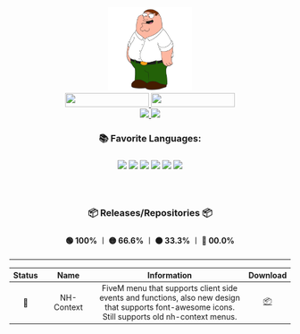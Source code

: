 <div id="header" align="center">
  <img src="/Media/Main.jpg" width="150px"/>
  <div id="badges">
    <a href="https://discord.com/invite/bS6bpgmY5C">
      <img src="https://img.shields.io/discord/975679626435252245?color=%234d5bf1&label=Discord&style=for-the-badge" height="25px" width="150px"/>
    </a>
    <a href="https://github.com/laursenx">
      <img src="https://komarev.com/ghpvc/?username=laursenx&style=for-the-badge&color=blue" height="25px" width="150px"/>
    </a>
  </div>
  <div id="badges">
    <a href="your-youtube-URL">
      <img src="https://img.shields.io/badge/YouTube-red?style=for-the-badge&logo=youtube&logoColor=white" width="100px"/>
    </a>
    <a href="your-twitter-URL">
      <img src="https://img.shields.io/badge/Discord-blue?%234d5bf1&style=for-the-badge&logo=discord&logoColor=white" width="100px"/>
    </a>
  </div>
  <h3>📚 Favorite Languages:<h3/>
  <div id="badges">
    <img width="35px" src="https://cdn.jsdelivr.net/gh/devicons/devicon/icons/html5/html5-original.svg" />
    <img width="35px" src="https://cdn.jsdelivr.net/gh/devicons/devicon/icons/javascript/javascript-original.svg" />
    <img width="35px" src="https://cdn.jsdelivr.net/gh/devicons/devicon/icons/nodejs/nodejs-original.svg" />
    <img width="35px" src="https://cdn.jsdelivr.net/gh/devicons/devicon/icons/css3/css3-original.svg" />
    <img width="35px" src="https://cdn.jsdelivr.net/gh/devicons/devicon/icons/lua/lua-plain-wordmark.svg" />
    <img width="35px" src="https://cdn.jsdelivr.net/gh/devicons/devicon/icons/csharp/csharp-original.svg" />
  </div>     
  <br>
  <br>
  <h3>📦 Releases/Repositories 📦<h3/>
  <h4>🟢 100% ︱ 🟡 66.6% ︱ 🟠 33.3% ︱ 🔴 00.0%<h4/>
</div>

---
    
<div id="header" align="center">
  <table>
    <thead>
      <tr>
        <th width="5%">Status</th>
        <th width="20%">Name</th>
        <th width="60%">Information</th>
        <th width="5%">Download</th>
      </tr>
    </thead>
    <tbody>
      <tr align="center">
        <td>🔴</td>
        <td>NH-Context</td>
        <td>FiveM menu that supports client side events and functions, also new design that supports font-awesome icons. Still supports old nh-context menus.</td>
        <td><a href="https://google.dk/"><a href="https://google.dk/">📦</a></td>
      </tr>
    </tbody>
  </table>
</div>
